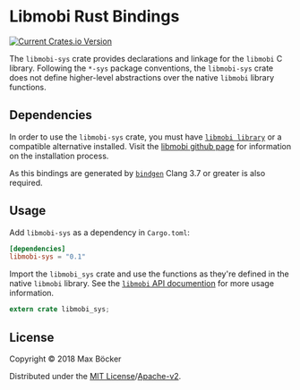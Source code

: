 

# Libmobi Rust Bindings
[![Current Crates.io Version](https://img.shields.io/crates/v/rocket.svg)](https://crates.io/crates/mobi-sys)


The `libmobi-sys` crate provides declarations and linkage for the `libmobi` C library. Following the
`*-sys` package conventions, the `libmobi-sys` crate does not define higher-level abstractions over
the native `libmobi` library functions.

## Dependencies
In order to use the `libmobi-sys` crate, you must have [`libmobi library`](https://www.fabiszewski.net/libmobi/index.html) or a compatible alternative installed. Visit the [libmobi github page](https://github.com/bfabiszewski/libmobi) for information on the installation process. 

As this bindings are generated by [`bindgen`](https://crates.io/crates/bindgen) Clang 3.7 or greater is also required.

## Usage
Add `libmobi-sys` as a dependency in `Cargo.toml`:

```toml
[dependencies]
libmobi-sys = "0.1"
```

Import the `libmobi_sys` crate and use the functions as they're defined in the native `libmobi`
library. See the [`libmobi` API documention](https://www.fabiszewski.net/libmobi/index.html)
for more usage information.

```rust
extern crate libmobi_sys;
```
## License
Copyright © 2018 Max Böcker

Distributed under the [MIT License](LICENSE-MIT)/[Apache-v2](LICENSE-APACHE).
